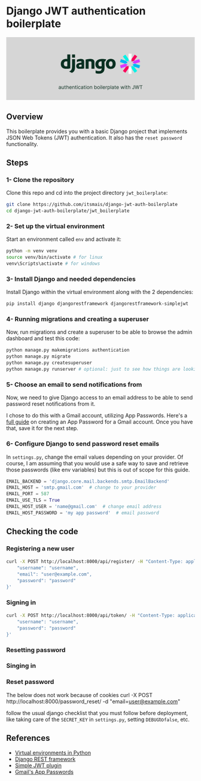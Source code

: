 # Django JWT authentication boilerplate

<a href = "https://github.com/itsmais/telegram-bot-github-notifications">
<img src = "./header.png"/ alt="django and jwt logos">
</a>

## Overview

This boilerplate provides you with a basic Django project that implements JSON Web Tokens (JWT) authentication. It also has the `reset password` functionality.

## Steps

### 1- Clone the repository

Clone this repo and cd into the project directory `jwt_boilerplate`:

```bash
git clone https://github.com/itsmais/django-jwt-auth-boilerplate
cd django-jwt-auth-boilerplate/jwt_boilerplate
```

### 2- Set up the virtual environment

Start an environment called `env` and activate it:

```bash
python -m venv venv
source venv/bin/activate # for linux
venv\Scripts\activate # for windows
```

### 3- Install Django and needed dependencies

Install Django within the virtual environment along with the 2 dependencies:

```bash
pip install django djangorestframework djangorestframework-simplejwt
```

### 4- Running migrations and creating a superuser

Now, run migrations and create a superuser to be able to browse the admin dashboard and test this code:

```bash
python manage.py makemigrations authentication
python manage.py migrate
python manage.py createsuperuser
python manage.py runserver # optional: just to see how things are looking
```

### 5- Choose an email to send notifications from

Now, we need to give Django access to an email address to be able to send password reset notifications from it.

I chose to do this with a Gmail account, utilizing App Passwords. Here's a [full guide](https://support.google.com/mail/answer/185833?hl=en) on creating an App Password for a Gmail account. Once you have that, save it for the next step.

### 6- Configure Django to send password reset emails

In `settings.py`, change the email values depending on your provider. Of course, I am assuming that you would use a safe way to save and retrieve those passwords (like env variables) but this is out of scope for this guide.

```py
EMAIL_BACKEND = 'django.core.mail.backends.smtp.EmailBackend'
EMAIL_HOST = 'smtp.gmail.com'  # change to your provider
EMAIL_PORT = 587
EMAIL_USE_TLS = True
EMAIL_HOST_USER = 'name@gmail.com'  # change email address
EMAIL_HOST_PASSWORD = 'my app password'  # email password
```

## Checking the code

### Registering a new user

```bash
curl -X POST http://localhost:8000/api/register/ -H "Content-Type: application/json" -d '{
    "username": "username",
    "email": "user@example.com",
    "password": "password"
}'

```

### Signing in

```bash
curl -X POST http://localhost:8000/api/token/ -H "Content-Type: application/json" -d '{
    "username": "username",
    "password": "password"
}'
```

### Resetting password

### Singing in

### Reset password

The below does not work because of cookies
curl -X POST http://localhost:8000/password_reset/ -d "email=user@example.com"

follow the usual django checklist that you must follow before deployment, like taking care of the `SECRET_KEY` in `settings.py`, setting `DEBUG`to`false`, etc.

## References

- [Virtual environments in Python](https://docs.python.org/3/library/venv.html)
- [Django REST framework](https://www.django-rest-framework.org/)
- [Simple JWT plugin](https://django-rest-framework-simplejwt.readthedocs.io/en/latest/)
- [Gmail's App Passwords](https://support.google.com/mail/answer/185833?hl=en)
